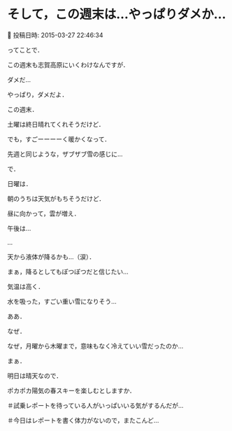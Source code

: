 # そして，この週末は…やっぱりダメか…

📅 投稿日時: 2015-03-27 22:46:34

ってことで．


この週末も志賀高原にいくわけなんですが．





ダメだ…


やっぱり，ダメだよ．





この週末．


土曜は終日晴れてくれそうだけど．


でも，すごーーーーく暖かくなって．


先週と同じような，ザブザブ雪の感じに…





で．


日曜は．


朝のうちは天気がもちそうだけど．


昼に向かって，雲が増え．


午後は…


…


天から液体が降るかも…（涙）．


まぁ，降るとしてもぽつぽつだと信じたい…


気温は高く．


水を吸った，すごい重い雪になりそう…





ああ．


なぜ．


なぜ，月曜から木曜まで，意味もなく冷えていい雪だったのか…





まぁ．


明日は晴天なので．


ポカポカ陽気の春スキーを楽しむとしますか．





＃試乗レポートを待っている人がいっぱいいる気がするんだが…


＃今日はレポートを書く体力がないので，またこんど…

